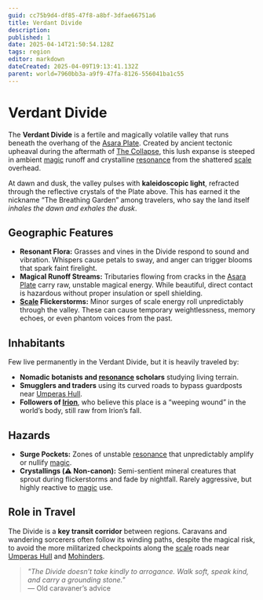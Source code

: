 ```yaml
---
guid: cc75b9d4-df85-47f8-a8bf-3dfae66751a6
title: Verdant Divide
description: 
published: 1
date: 2025-04-14T21:50:54.128Z
tags: region
editor: markdown
dateCreated: 2025-04-09T19:13:41.132Z
parent: world=7960bb3a-a9f9-47fa-8126-556041ba1c55
---
```


# Verdant Divide

The **Verdant Divide** is a fertile and magically volatile valley that runs beneath the overhang of the [Asara Plate](/geography/scale/asara-plate.md). Created by ancient tectonic upheaval during the aftermath of [The Collapse](/structure/chronological/event/the-collapse.md), this lush expanse is steeped in ambient [magic](/structure/mechanic/magic.md) runoff and crystalline [resonance](/generated/resonance/resonance.md) from the shattered [scale](/geography/landmark/scale.md) overhead.

At dawn and dusk, the valley pulses with **kaleidoscopic light**, refracted through the reflective crystals of the Plate above. This has earned it the nickname “The Breathing Garden” among travelers, who say the land itself *inhales the dawn and exhales the dusk*.

## Geographic Features

- **Resonant Flora:** Grasses and vines in the Divide respond to sound and vibration. Whispers cause petals to sway, and anger can trigger blooms that spark faint firelight.
- **Magical Runoff Streams:** Tributaries flowing from cracks in the [Asara Plate](/geography/scale/asara-plate.md) carry raw, unstable magical energy. While beautiful, direct contact is hazardous without proper insulation or spell shielding.
- **[Scale](/geography/landmark/scale.md) Flickerstorms:** Minor surges of scale energy roll unpredictably through the valley. These can cause temporary weightlessness, memory echoes, or even phantom voices from the past.

## Inhabitants

Few live permanently in the Verdant Divide, but it is heavily traveled by:
- **Nomadic botanists and [resonance](/generated/resonance/resonance.md) scholars** studying living terrain.
- **Smugglers and traders** using its curved roads to bypass guardposts near [Umperas Hull](/geography/scale/umperas-hull.md).
- **Followers of [Irion](/being/deity/irion.md)**, who believe this place is a “weeping wound” in the world’s body, still raw from Irion’s fall.

## Hazards

- **Surge Pockets:** Zones of unstable [resonance](/generated/resonance/resonance.md) that unpredictably amplify or nullify [magic](/structure/mechanic/magic.md).
- **Crystallings (⚠️ Non-canon):** Semi-sentient mineral creatures that sprout during flickerstorms and fade by nightfall. Rarely aggressive, but highly reactive to [magic](/structure/mechanic/magic.md) use.

## Role in Travel

The Divide is a **key transit corridor** between regions. Caravans and wandering sorcerers often follow its winding paths, despite the magical risk, to avoid the more militarized checkpoints along the [scale](/geography/landmark/scale.md) roads near [Umperas Hull](/geography/scale/umperas-hull.md) and [Mohinders](/geography/settlement/city/mohinders.md).

> *"The Divide doesn’t take kindly to arrogance. Walk soft, speak kind, and carry a grounding stone."*  
> — Old caravaner’s advice

